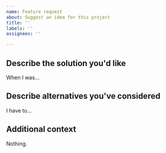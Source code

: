 ```yaml
---
name: Feature request
about: Suggest an idea for this project
title: ''
labels: ''
assignees: ''

---
```


## Describe the solution you'd like

<!--A clear and concise description of what you want to happen.-->
When I was...

## Describe alternatives you've considered

<!--A clear and concise description of any alternative solutions or features you've considered.-->
I have to...

## Additional context

Nothing.
